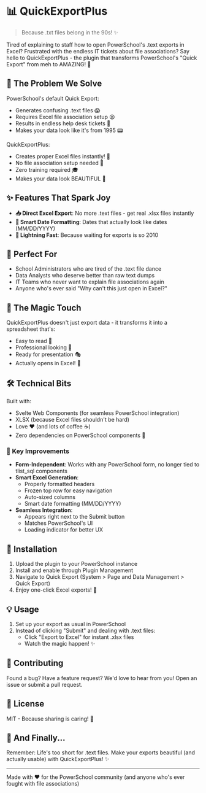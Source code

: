# 📊 QuickExportPlus

> Because .txt files belong in the 90s! ✨

Tired of explaining to staff how to open PowerSchool's .text exports in Excel? Frustrated with the endless IT tickets about file associations? Say hello to QuickExportPlus - the plugin that transforms PowerSchool's "Quick Export" from meh to AMAZING! 🎯

## 🤯 The Problem We Solve

PowerSchool's default Quick Export:
- Generates confusing .text files 😱
- Requires Excel file association setup 😫
- Results in endless help desk tickets 😤
- Makes your data look like it's from 1995 📟

QuickExportPlus:
- Creates proper Excel files instantly! 🎉
- No file association setup needed 🙌
- Zero training required 🎓
- Makes your data look BEAUTIFUL 💅

## ✨ Features That Spark Joy

- **📥 Direct Excel Export**: No more .text files - get real .xlsx files instantly
- **📅 Smart Date Formatting**: Dates that actually look like dates (MM/DD/YYYY)
- **🚀 Lightning Fast**: Because waiting for exports is so 2010

## 🎯 Perfect For

- School Administrators who are tired of the .text file dance
- Data Analysts who deserve better than raw text dumps
- IT Teams who never want to explain file associations again
- Anyone who's ever said "Why can't this just open in Excel?"

## 🌟 The Magic Touch

QuickExportPlus doesn't just export data - it transforms it into a spreadsheet that's:
- Easy to read 📖
- Professional looking 👔
- Ready for presentation 🎭
- Actually opens in Excel! 🎉

## 🛠 Technical Bits

Built with:
- Svelte Web Components (for seamless PowerSchool integration)
- XLSX (because Excel files shouldn't be hard)
- Love ❤️ (and lots of coffee ☕)
- Zero dependencies on PowerSchool components 🎯

### 🎯 Key Improvements

- **Form-Independent**: Works with any PowerSchool form, no longer tied to tlist_sql components
- **Smart Excel Generation**: 
  - Properly formatted headers
  - Frozen top row for easy navigation
  - Auto-sized columns
  - Smart date formatting (MM/DD/YYYY)
- **Seamless Integration**: 
  - Appears right next to the Submit button
  - Matches PowerSchool's UI
  - Loading indicator for better UX

## 🚀 Installation

1. Upload the plugin to your PowerSchool instance
2. Install and enable through Plugin Management
3. Navigate to Quick Export (System > Page and Data Management > Quick Export)
4. Enjoy one-click Excel exports! 🎉

## 💡 Usage

1. Set up your export as usual in PowerSchool
2. Instead of clicking "Submit" and dealing with .text files:
   - Click "Export to Excel" for instant .xlsx files
   - Watch the magic happen! ✨

## 🤝 Contributing

Found a bug? Have a feature request? We'd love to hear from you! Open an issue or submit a pull request.

## 📝 License

MIT - Because sharing is caring! 💝

## 🎉 And Finally...

Remember: Life's too short for .text files. Make your exports beautiful (and actually usable) with QuickExportPlus! ✨

---
Made with ❤️ for the PowerSchool community (and anyone who's ever fought with file associations)
